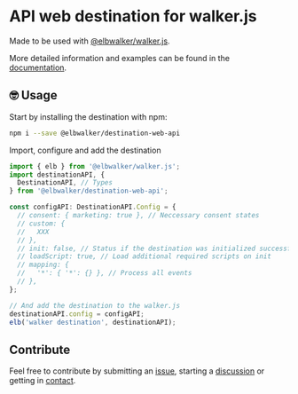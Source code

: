 # API web destination for walker.js

Made to be used with [@elbwalker/walker.js](https://github.com/elbwalker/walker.js).

More detailed information and examples can be found in the [documentation](https://docs.elbwalker.com/).

## 🤓 Usage

Start by installing the destination with npm:

```sh
npm i --save @elbwalker/destination-web-api
```

Import, configure and add the destination

```ts
import { elb } from '@elbwalker/walker.js';
import destinationAPI, {
  DestinationAPI, // Types
} from '@elbwalker/destination-web-api';

const configAPI: DestinationAPI.Config = {
  // consent: { marketing: true }, // Neccessary consent states
  // custom: {
  //   XXX
  // },
  // init: false, // Status if the destination was initialized successfully or should be skipped
  // loadScript: true, // Load additional required scripts on init
  // mapping: {
  //   '*': { '*': {} }, // Process all events
  // },
};

// And add the destination to the walker.js
destinationAPI.config = configAPI;
elb('walker destination', destinationAPI);
```

## Contribute

Feel free to contribute by submitting an [issue](https://github.com/elbwalker/walker.js/issues), starting a [discussion](https://github.com/elbwalker/walker.js/discussions) or getting in [contact](https://calendly.com/elb-alexander/30min).
